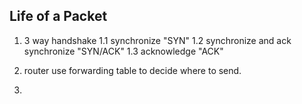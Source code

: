 ## Life of a Packet

1. 3 way handshake
    1.1 synchronize "SYN"
    1.2 synchronize and ack synchronize "SYN/ACK"
    1.3 acknowledge "ACK"

2. router use forwarding table to decide where to send.
3. 
